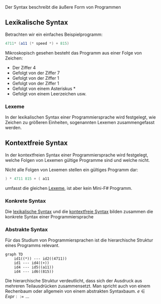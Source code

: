 Der Syntax beschreibt die äußere Form von Programmen

## Lexikalische Syntax
Betrachten wir ein einfaches Beispielprogramm:
```csharp
4711* (a11 (* speed *) + 815)
```
Mikroskopisch gesehen besteht das Programm aus einer Folge von Zeichen:
- Der Ziffer 4
- Gefolgt von der Ziffer 7
- Gefolgt von der Ziffer 1
- Gefolgt von der Ziffer 1
- Gefolgt von einem Asteriskus *
- Gefolgt von einem Leerzeichen usw.


### Lexeme
In der lexikalischen Syntax einer Programmiersprache wird festgelegt, wie Zeichen zu größeren Einheiten, sogenannten Lexemen zusammengefasst werden.

## Kontextfreie Syntax
In der kontextfreien Syntax einer Programmiersprache wird festgelegt, welche Folgen von Lexemen gültige Programme sind und welche nicht.

Nicht alle Folgen von Lexemen stellen ein gültiges Programm dar:
```csharp
) * 4711 815 + ( a11
```
umfasst die gleichen [Lexeme](Syntax.md#Lexeme), ist aber kein Mini-F# Programm.

### Konkrete Syntax
Die [lexikalische Syntax](Syntax.md#Lexikalische%20Syntax) und die [kontextfreie Syntax](Syntax.md#Kontextfreie%20Syntax) bilden zusammen die konkrete Syntax einer Programmiersprache

### Abstrakte Syntax
Für das Studium von Programmiersprachen ist die hierarchische Struktur eines Programms relevant.

```mermaid
graph TD
    id1((*)) --- id2((4711))
    id1 --- id4((+))
    id4 --- id5((a11))
    id4 --- id6((815))
```
Die hierarchische Struktur verdeutlicht, dass sich der Ausdruck aus mehreren Teilausdrücken zusammensetzt. Man spricht auch von einem Rechenbaum oder allgemein von einem abstrakten Syntaxbaum.
$e \in Expr ::= ...$